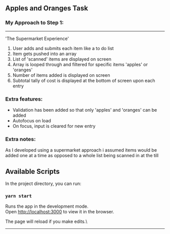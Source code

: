 
## Apples and Oranges Task


### My Approach to Step 1:
--------------------------

'The Supermarket Experience'

1. User adds and submits each item like a to do list
2. Item gets pushed into an array
3. List of 'scanned' items are displayed on screen
4. Array is looped through and filtered for specific items 'apples' or 'oranges'
5. Number of items added is displayed on screen
6. Subtotal tally of cost is displayed at the bottom of screen upon each entry

### Extra features:

- Validation has been added so that only 'apples' and 'oranges' can be added
- Autofocus on load
- On focus, input is cleared for new entry

### Extra notes:

As I developed using a supermarket approach i assumed items would be added one at a time as opposed to a whole list being scanned in at the till



## Available Scripts

In the project directory, you can run:
### `yarn start`

Runs the app in the development mode.\
Open [http://localhost:3000](http://localhost:3000) to view it in the browser.

The page will reload if you make edits.\

-----------------------------------





